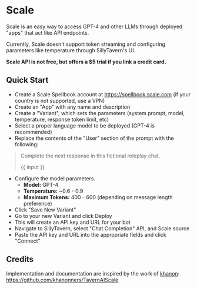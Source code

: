 # Scale

Scale is an easy way to access GPT-4 and other LLMs through deployed "apps" that act like API endpoints.

Currently, Scale doesn't support token streaming and configuring parameters like temperature through SillyTavern's UI.

**Scale API is not free, but offers a $5 trial if you link a credit card.**

## Quick Start

- Create a Scale Spellbook account at <https://spellbook.scale.com> (if your country is not supported, use a VPN)
- Create an "App" with any name and description
- Create a "Variant", which sets the parameters (system prompt, model, temperature, response token limit, etc)
- Select a proper language model to be deployed (GPT-4 is recommended)
- Replace the contents of the "User" section of the prompt with the following:

>Complete the next response in this fictional roleplay chat.
>
>\{\{ input \}\}

- Configure the model parameters.
  - **Model:** GPT-4
  - **Temperature:** ~0.6 - 0.9
  - **Maximum Tokens:** 400 - 600 (depending on message length preference)
- Click "Save New Variant"
- Go to your new Variant and click Deploy
- This will create an API key and URL for your bot
- Navigate to SillyTavern, select "Chat Completion" API, and Scale source
- Paste the API key and URL into the appropriate fields and click "Connect"

## Credits

Implementation and documentation are inspired by the work of [khanon](https://github.com/khanonners): <https://github.com/khanonners/TavernAIScale>
